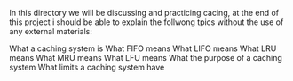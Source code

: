 In this directory we will be discussing and practicing cacing, at the end of this project i should be able to explain the follwong tpics without the use of any external materials:

What a caching system is
What FIFO means
What LIFO means
What LRU means
What MRU means
What LFU means
What the purpose of a caching system
What limits a caching system have
